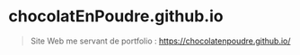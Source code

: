 # chocolatEnPoudre.github.io

> Site Web me servant de portfolio :
> https://chocolatenpoudre.github.io/
